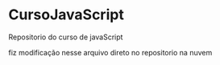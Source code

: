 # CursoJavaScript
 Repositorio do curso de javaScript
 
 fiz modificação nesse arquivo direto no repositorio na nuvem
